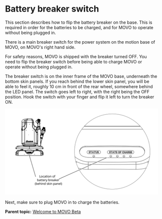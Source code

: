 # Battery breaker switch

This section describes how to flip the battery breaker on the base. This is required in order for the batteries to be charged, and for MOVO to operate without being plugged in.

There is a main breaker switch for the power system on the motion base of MOVO, on MOVO's right hand side.

For safety reasons, MOVO is shipped with the breaker turned OFF. You need to flip the breaker switch before being able to charge MOVO or operate without being plugged in.

The breaker switch is on the inner frame of the MOVO base, underneath the bottom skin panels. If you reach behind the lower skin panel, you will be able to feel it, roughly 10 cm in front of the rear wheel, somewhere behind the LED panel. The switch goes left to right, with the right being the OFF position. Hook the switch with your finger and flip it left to turn the breaker ON.

![](../Graphics/battery_breaker.svg)

Next, make sure to plug MOVO in to charge the batteries.

**Parent topic:** [Welcome to MOVO Beta](../Concepts/c_welcome_to_movo_beta.md)

